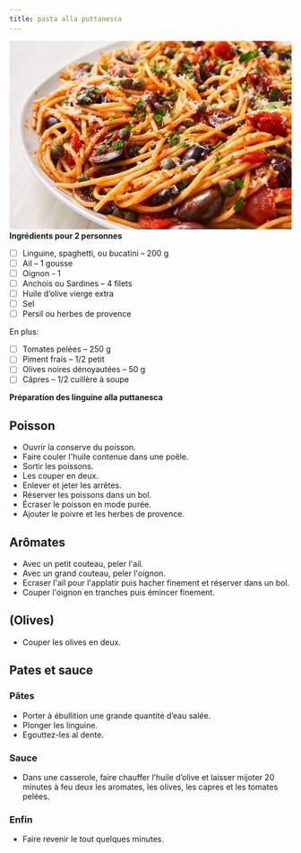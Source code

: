 ```yaml
---
title: pasta alla puttanesca
---
```


![pasta_alla_puttanesca](./pasta_alla_puttanesca.jpg)
**Ingrédients pour 2 personnes**

- [ ] Linguine, spaghetti, ou bucatini – 200 g
- [ ] Ail – 1 gousse
- [ ] Oignon - 1
- [ ] Anchois ou Sardines – 4 filets
- [ ] Huile d’olive vierge extra
- [ ] Sel
- [ ] Persil ou herbes de provence

En plus:

- [ ] Tomates pelées – 250 g
- [ ] Piment frais – 1/2 petit
- [ ] Olives noires dénoyautées – 50 g
- [ ] Câpres – 1/2 cuillère à soupe

**Préparation des linguine alla puttanesca**

## Poisson

- Ouvrir la conserve du poisson.
- Faire couler l'huile contenue dans une poêle.
- Sortir les poissons.
- Les couper en deux.
- Enlever et jeter les arrêtes.
- Réserver les poissons dans un bol.
- Écraser le poisson en mode purée.
- Ajouter le poivre et les herbes de provence.

## Arômates

- Avec un petit couteau, peler l'ail.
- Avec un grand couteau, peler l'oignon.
- Ecraser l'ail pour l'applatir puis hacher finement et réserver dans un bol.
- Couper l'oignon en tranches puis émincer finement.

## (Olives)

- Couper les olives en deux.

## Pates et sauce

### Pâtes

- Porter à ébullition une grande quantité d’eau salée.
- Plonger les linguine.
- Egouttez-les al dente.

### Sauce

- Dans une casserole, faire chauffer l’huile d’olive et laisser mijoter 20 minutes à feu deux les aromates, les olives, les capres et les tomates pelées.

### Enfin

- Faire revenir le tout quelques minutes.
